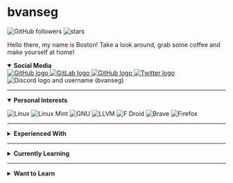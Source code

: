 
# bvanseg

![GitHub followers](https://img.shields.io/github/followers/bvanseg?style=social)
![stars](https://img.shields.io/github/stars/bvanseg?style=social)

Hello there, my name is Boston! Take a look around, grab some coffee and make yourself at home!

<details open>
<summary>
  <b>Social Media</b>
</summary>

<a href="https://github.com/bvanseg">
    <img src="https://img.shields.io/badge/-GitHub-000000?style=flat-square&logo=GitHub&logoColor=white"  alt="GitHub logo"/>
</a>
<a href="https://gitlab.com/bvanseg">
    <img src="https://img.shields.io/badge/-GitLab-FCA121?style=flat-square&logo=GitLab&logoColor=white"  alt="GitLab logo"/>
</a>
<a href="https://stackoverflow.com/users/20217890">
    <img src="https://img.shields.io/badge/Stack_Overflow-F58025?style=flat-square&logo=StackOverflow&logoColor=white"  alt="GitHub logo"/>
</a>
<a href="https://twitter.com/bvanseg">
    <img src="https://img.shields.io/badge/Twitter-1DA1F2?style=flat-square&logo=Twitter&logoColor=white"  alt="Twitter logo"/>
<a>
    <img src="https://img.shields.io/badge/-bvanseg%232164-5865F2?style=flat-square&logo=Discord&logoColor=white"  alt="Discord logo and username (bvanseg)"/>
</a>

</details>

---

<details open>
<summary>
  <b>Personal Interests</b>
</summary>

![Linux](https://img.shields.io/badge/Linux-FCC624.svg?style=flat-square&logo=Linux&logoColor=black)
![Linux Mint](https://img.shields.io/badge/Linux_Mint-87CF3E.svg?style=flat-square&logo=LinuxMint&logoColor=white)
![GNU](https://img.shields.io/badge/GNU-A42E2B.svg?style=flat-square&logo=GNU&logoColor=white)
![LLVM](https://img.shields.io/badge/LLVM-262D3A.svg?style=flat-square&logo=LLVM&logoColor=white)
![F Droid](https://img.shields.io/badge/F_Droid-1976D2?style=flat-square&logo=f-droid&logoColor=white)
![Brave](https://img.shields.io/badge/Brave-FB542B?style=flat-square&logo=Brave&logoColor=white)
![Firefox](https://img.shields.io/badge/Firefox-FF7139?style=flat-square&logo=Firefox-Browser&logoColor=white)

</details>

---

<details>
<summary>
  <b>Experienced With</b>
</summary>

### Backend

![C](https://img.shields.io/badge/C-%2300599C.svg?style=flat-square&logoColor=white)
![Java](https://img.shields.io/badge/-Java-%23ED8B00?style=flat-square&logo=java&logoColor=white)
![Kotlin](https://img.shields.io/badge/-Kotlin-%237F52FF?style=flat-square&logo=kotlin&logoColor=white)
![Rust](https://img.shields.io/badge/Rust-%23000000.svg?style=flat-square&logo=rust&logoColor=white)

### Frontend

![HTML5](https://img.shields.io/badge/html5-%23E34F26.svg?style=flat-square&logo=html5&logoColor=white)
![CSS3](https://img.shields.io/badge/css3-%231572B6.svg?style=flat-square&logo=css3&logoColor=white)
![JavaScript](https://img.shields.io/badge/javascript-%23323330.svg?style=flat-square&logo=javascript&logoColor=%23F7DF1E)
![TypeScript](https://img.shields.io/badge/typescript-%23007ACC.svg?style=flat-square&logo=typescript&logoColor=white)

### Scripting

![Python](https://img.shields.io/badge/Python-3670A0?style=flat-square&logo=python&logoColor=ffdd54)
![PowerShell](https://img.shields.io/badge/PowerShell-%235391FE.svg?style=flat-square&logo=powershell&logoColor=white)

### Build Tools

![Gradle](https://img.shields.io/badge/-Gradle-02303A?style=flat-square&logo=gradle&logoColor=white)
![Maven](https://img.shields.io/badge/-Apache%20Maven-C71A36?style=flat-square&logo=apachemaven&logoColor=white)

### Frameworks, Platforms and Libraries

![Spring](https://img.shields.io/badge/Spring-%236DB33F.svg?style=flat-square&logo=spring&logoColor=white)
![Apache Kafka](https://img.shields.io/badge/Apache%20Kafka-000?style=flat-square&logo=apachekafka)
![Bootstrap](https://img.shields.io/badge/Bootstrap-%23563D7C.svg?style=flat-square&logo=bootstrap&logoColor=white)
![Electron.js](https://img.shields.io/badge/Electron-191970?style=flat-square&logo=Electron&logoColor=white)
![Expo](https://img.shields.io/badge/Expo-1C1E24?style=flat-square&logo=expo&logoColor=#D04A37)
![Express.js](https://img.shields.io/badge/Express.js-%23404d59.svg?style=flat-square&logo=express&logoColor=%2361DAFB)
![JWT](https://img.shields.io/badge/JWT-black?style=flat-square&logo=JSON%20web%20tokens)
![NPM](https://img.shields.io/badge/NPM-%23000000.svg?style=flat-square&logo=npm&logoColor=white)
![Next JS](https://img.shields.io/badge/Next-black?style=flat-square&logo=next.js&logoColor=white)
![NodeJS](https://img.shields.io/badge/Node.js-6DA55F?style=flat-square&logo=node.js&logoColor=white)
![OpenGL](https://img.shields.io/badge/OpenGL-%23FFFFFF.svg?style=flat-square&logo=opengl)
![React](https://img.shields.io/badge/React-%2320232a.svg?style=flat-square&logo=react&logoColor=%2361DAFB)
![React Native](https://img.shields.io/badge/React_Native-%2320232a.svg?style=flat-square&logo=react&logoColor=%2361DAFB)
![React Hook Form](https://img.shields.io/badge/React%20Hook%20Form-%23EC5990.svg?style=flat-square&logo=reacthookform&logoColor=white)
![Socket.io](https://img.shields.io/badge/Socket.io-black?style=flat-square&logo=socket.io&badgeColor=010101)
![TailwindCSS](https://img.shields.io/badge/TailwindCSS-%2338B2AC.svg?style=flat-square&logo=tailwind-css&logoColor=white)
![Webpack](https://img.shields.io/badge/Webpack-%238DD6F9.svg?style=flat-square&logo=webpack&logoColor=black)
![Yarn](https://img.shields.io/badge/Yarn-%232C8EBB.svg?style=flat-square&logo=yarn&logoColor=white)

### Databases

![Postgres](https://img.shields.io/badge/Postgres-%23316192.svg?style=flat-square&logo=postgresql&logoColor=white)
![Redis](https://img.shields.io/badge/Redis-%23DD0031.svg?style=flat-square&logo=redis&logoColor=white)

### Hosting/SaaS

![AWS](https://img.shields.io/badge/AWS-%23FF9900.svg?style=flat-square&logo=amazon-aws&logoColor=white)

### Servers

![Apache Tomcat](https://img.shields.io/badge/Apache%20Tomcat-%23F8DC75.svg?style=flat-square&logo=apache-tomcat&logoColor=black)

### IDEs/Editors

![Android Studio](https://img.shields.io/badge/Android%20Studio-3DDC84.svg?style=flat-square&logo=android-studio&logoColor=white)
![Eclipse](https://img.shields.io/badge/Eclipse-FE7A16.svg?style=flat-square&logo=Eclipse&logoColor=white)
![IntelliJ IDEA](https://img.shields.io/badge/IntelliJ_IDEA-000000.svg?style=flat-square&logo=intellij-idea&logoColor=white)
![Notepad++](https://img.shields.io/badge/Notepad++-90E59A.svg?style=flat-square&logo=notepad%2b%2b&logoColor=black)
![Visual Studio Code](https://img.shields.io/badge/Visual%20Studio%20Code-0078d7.svg?style=flat-square&logo=visual-studio-code&logoColor=white)

### Source Control

![Git](https://img.shields.io/badge/git-%23F05033.svg?style=flat-square&logo=git&logoColor=white)
![GitHub](https://img.shields.io/badge/github-%23121011.svg?style=flat-square&logo=github&logoColor=white)
![GitLab](https://img.shields.io/badge/gitlab-%23181717.svg?style=flat-square&logo=gitlab&logoColor=white)

</details>

---

<details>
<summary>
  <b>Currently Learning</b>
</summary>

### Backend

![C++](https://img.shields.io/badge/C++-%2300599C.svg?style=flat-square&logo=c%2B%2B&logoColor=white)


### Scripting

![Lua](https://img.shields.io/badge/Lua-%232C2D72.svg?style=flat-square&logo=lua&logoColor=white)

</details>

---

<details>
<summary>
  <b>Want to Learn</b>
</summary>

### Backend

![C#](https://img.shields.io/badge/C%23-%23239120.svg?style=flat-square&logo=c-sharp&logoColor=white)
![Elixir](https://img.shields.io/badge/Elixir-%234B275F.svg?style=flat-square&logo=elixir&logoColor=white)
![Go](https://img.shields.io/badge/Golang-%2300ADD8.svg?style=flat-square&logo=go&logoColor=white)

### Interop

![GraphQL](https://img.shields.io/badge/-GraphQL-E10098?style=flat-square&logo=graphql&logoColor=white)

### Frameworks, Platforms and Libraries

![.Net](https://img.shields.io/badge/.NET-5C2D91?style=flat-square&logo=.net&logoColor=white)
![Angular](https://img.shields.io/badge/Angular-%23DD0031.svg?style=flat-square&logo=angular&logoColor=white)
![Django](https://img.shields.io/badge/Django-%23092E20.svg?style=flat-square&logo=django&logoColor=white)
![Laravel](https://img.shields.io/badge/Laravel-%23FF2D20.svg?style=flat-square&logo=laravel&logoColor=white)
![Redux](https://img.shields.io/badge/Redux-%23593d88.svg?style=flat-square&logo=redux&logoColor=white)

### Databases

![ApacheCassandra](https://img.shields.io/badge/Cassandra-%231287B1.svg?style=flat-square&logo=apache-cassandra&logoColor=white)
![Firebase](https://img.shields.io/badge/Firebase-039BE5?style=flat-square&logo=Firebase&logoColor=white)

### Hosting/SaaS

![Azure](https://img.shields.io/badge/Azure-%230072C6.svg?style=flat-square&logo=microsoftazure&logoColor=white)
![Google Cloud](https://img.shields.io/badge/Google_Cloud-%234285F4.svg?style=flat-square&logo=google-cloud&logoColor=white)
![Firebase](https://img.shields.io/badge/Firebase-%23039BE5.svg?style=flat-square&logo=firebase)
![Vercel](https://img.shields.io/badge/Vercel-%23000000.svg?style=flat-square&logo=vercel&logoColor=white)

### Servers

![Nginx](https://img.shields.io/badge/Nginx-%23009639.svg?style=flat-square&logo=nginx&logoColor=white)

### ML/DL

![TensorFlow](https://img.shields.io/badge/TensorFlow-%23FF6F00.svg?style=flat-square&logo=TensorFlow&logoColor=white)

</details>